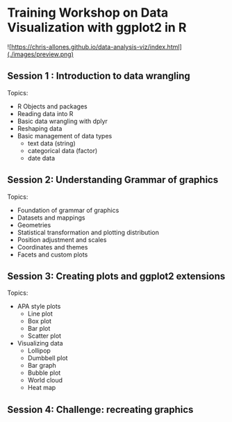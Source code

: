 # Training Workshop on Data Visualization with ggplot2 in R

![https://chris-allones.github.io/data-analysis-viz/index.html](./images/preview.png)


## Session 1 : Introduction to data wrangling
Topics:
- R Objects and packages
- Reading data into R
- Basic data wrangling with dplyr
- Reshaping data
- Basic management of data types
  - text data (string)
  - categorical data (factor)
  - date data

## Session 2: Understanding Grammar of graphics
Topics:
- Foundation of grammar of graphics
- Datasets and mappings
- Geometries
- Statistical transformation and plotting distribution
- Position adjustment and scales
- Coordinates and themes
- Facets and custom plots

## Session 3: Creating plots and ggplot2 extensions
Topics:
- APA style plots
  - Line plot
  - Box plot
  - Bar plot
  - Scatter plot
- Visualizing data
  - Lollipop
  - Dumbbell plot
  - Bar graph
  - Bubble plot
  - World cloud
  - Heat map

## Session 4: Challenge: recreating graphics
